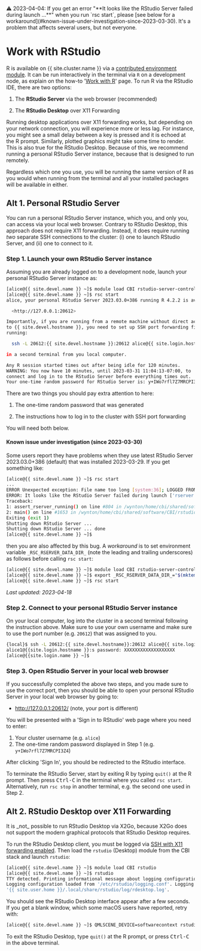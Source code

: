 <div class="alert alert-warning" role="alert" style="margin-top: 3ex" markdown="1">
⚠️ 2023-04-04: If you get an error "**It looks like the RStudio Server failed during launch ...**" when you run `rsc start`, please [see below for a workaround](#known-issue-under-investigation-since-2023-03-30). It's a problem that affects several users, but not everyone.
</div>

# Work with RStudio

R is available on {{ site.cluster.name }} via a [contributed environment module](/hpc/software/software-repositories.html).  It can be run interactively in the terminal via `R` on a development node, as explain on the how-to '[Work with R]' page.  To run R via the RStudio IDE, there are two options:

1. The **RStudio Server** via the web browser (recommended)

2. The **RStudio Desktop** over X11 Forwarding

Running desktop applications over X11 forwarding works, but depending on your network connection, you will experience more or less lag. For instance, you might see a small delay between a key is pressed and it is echoed at the R prompt. Similarly, plotted graphics might take some time to render. This is also true for the RStudio Desktop. Because of this, we recommend running a personal RStudio Server instance, because that is designed to run remotely.

Regardless which one you use, you will be running the same version of R as you would when running from the terminal and all your installed packages will be available in either.


## Alt 1. Personal RStudio Server

You can run a personal RStudio Server instance, which you, and only you, can access via your local web browser.  Contrary to RStudio Desktop, this approach does not require X11 forwarding. Instead, it does require running _two_ separate SSH connections to the cluster: (i) one to launch RStudio Server, and (ii) one to connect to it.

### Step 1. Launch your own RStudio Server instance

Assuming you are already logged on to a development node, launch your personal RStudio Server instance as:

```sh
[alice@{{ site.devel.name }} ~]$ module load CBI rstudio-server-controller
[alice@{{ site.devel.name }} ~]$ rsc start
alice, your personal RStudio Server 2023.03.0+386 running R 4.2.2 is available on:

  <http://127.0.0.1:20612>

Importantly, if you are running from a remote machine without direct access
to {{ site.devel.hostname }}, you need to set up SSH port forwarding first, which you can do by
running:

  ssh -L 20612:{{ site.devel.hostname }}:20612 alice@{{ site.login.hostname }}

in a second terminal from you local computer.

Any R session started times out after being idle for 120 minutes.
WARNING: You now have 10 minutes, until 2023-03-31 11:04:13-07:00, to
connect and log in to the RStudio Server before everything times out.
Your one-time random password for RStudio Server is: y+IWo7rfl7Z7MRCPI3Z4
```

There are two things you should pay extra attention to here:

1. The one-time random password that was generated

2. The instructions how to log in to the cluster with SSH port forwarding

You will need both below.


#### Known issue under investigation (since 2023-03-30)

Some users report they have problems when they use latest RStudio
Server 2023.03.0+386 (default) that was installed 2023-03-29.  If you
get something like:

```sh
[alice@{{ site.devel.name }} ~]$ rsc start
...
ERROR Unexpected exception: File name too long [system:36]; LOGGED FROM: int main(int, char* const*) src/cpp/server/ServerMain.cpp:941
ERROR: It looks like the RStudio Server failed during launch ['rserver' process (PID 29050 on {{ site.devel.name }}) no longer exists]. This happened with rsc 0.13.4, RStudio Server 2023.03.0+386 (Cherry Blossom) for Linux [/wynton/home/cbi/shared/software/CBI/rstudio-server-2023.03.0-386/bin/rstudio-server], and R 4.2.3 (2023-03-15) -- "Shortstop Beagle" [/wynton/home/cbi/shared/software/CBI/R-4.2.3-gcc10/bin/R]. Post-mortem analysis: The RStudio Server Controller configuration folder (/wynton/protected/home/boblab/alice/.config/rsc) has 48 characters. A configuration folder with more than 40 characters will likely not work with RStudio Server version after 2022.02.4-500. Here we are using version 2023.03.0+386. Try setting 'export _RSC_RSERVER_DATA_DIR_="$(mktemp -d)"' before calling 'rsc start' as a workaround.
Traceback:
1: assert_rserver_running() on line #804 in /wynton/home/cbi/shared/software/CBI/rstudio-server-controller-devel/bin/rsc
2: main() on line #1653 in /wynton/home/cbi/shared/software/CBI/rstudio-server-controller-devel/bin/rsc
Exiting (exit 1)
Shutting down RStudio Server ...
Shutting down RStudio Server ... done
[alice@{{ site.devel.name }} ~]$ 
```

then you are also affected by this bug.  A _workaround_ is to set environment variable `_RSC_RSERVER_DATA_DIR_` (note the leading and trailing underscores) as follows before calling `rsc start`:

```sh
[alice@{{ site.devel.name }} ~]$ module load CBI rstudio-server-controller
[alice@{{ site.devel.name }} ~]$ export _RSC_RSERVER_DATA_DIR_="$(mktemp -d)"
[alice@{{ site.devel.name }} ~]$ rsc start
```

_Last updated: 2023-04-18_


### Step 2. Connect to your personal RStudio Server instance

On your local computer, log into the cluster in a second terminal
following the instruction above.  Make sure to use your own username
and make sure to use the port number (e.g. `20612`) that
was assigned to you.

```sh
{local}$ ssh -L 20612:{{ site.devel.hostname}}:20612 alice@{{ site.login.hostname }}
alice1@{{site.login.hostname }}:s password: XXXXXXXXXXXXXXXXXXX
[alice@{{site.login.name }} ~]$ 
```

### Step 3. Open RStudio Server in your local web browser

If you successfully completed the above two steps, and you made sure to use the correct port, then you should be able to open your personal RStudio Server in your local web browser by going to:

* <http://127.0.0.1:20612/> (note, your port is different)

You will be presented with a 'Sign in to RStudio' web page where you need to enter:

1. Your cluster username (e.g. `alice`)
2. The one-time random password displayed in Step 1 (e.g. `y+IWo7rfl7Z7MRCPI3Z4`)

After clicking 'Sign In', you should be redirected to the RStudio interface.


To terminate the RStudio Server, start by exiting R by typing `quit()` at the R prompt. Then press <kbd>Ctrl-C</kbd> in the terminal where you called `rsc start`.  Alternatively, run `rsc stop` in another terminal, e.g. the second one used in Step 2.




## Alt 2. RStudio Desktop over X11 Forwarding

<div class="alert alert-warning" role="alert" markdown="1">
It is _not_ possible to run RStudio Desktop via X2Go, because X2Go does not support the modern graphical protocols that RStudio Desktop requires.
</div>

To run the RStudio Desktop client, you must be logged via [SSH with X11 forwarding enabled]. Then load the `rstudio` (Desktop) module from the CBI stack and launch `rstudio`:

```sh
[alice@{{ site.devel.name }} ~]$ module load CBI rstudio
[alice@{{ site.devel.name }} ~]$ rstudio
TTY detected. Printing informational message about logging configuration.
Logging configuration loaded from '/etc/rstudio/logging.conf'. Logging to
'{{ site.user.home }}/.local/share/rstudio/log/rdesktop.log'.
```

You should see the RStudio Desktop interface appear after a few seconds.
If you get a blank window, which some macOS users have reported, retry with:

```sh
[alice@{{ site.devel.name }} ~]$ QMLSCENE_DEVICE=softwarecontext rstudio
```

To exit the RStudio Desktop, type `quit()` at the R prompt, or press <kbd>Ctrl-C</kbd> in the above terminal.


[CBI software stack]: /hpc/software/software-repositories.html
[Work with R]: /hpc/howto/r.html
[SSH with X11 forwarding enabled]: /hpc/howto/gui-x11fwd.html#x11-forwarding-over-ssh

